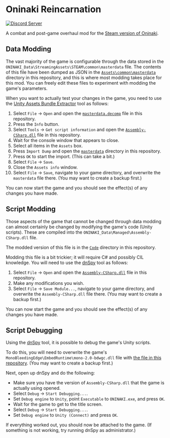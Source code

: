 # Oninaki Reincarnation

[![Discord Server](https://discordapp.com/api/guilds/660373899388780546/widget.png)](https://discord.gg/kMWvXbd)

A combat and post-game overhaul mod for the [Steam version of
Oninaki](https://store.steampowered.com/app/987720/ONINAKI).

## Data Modding

The vast majority of the game is configurable through the data stored in the
`ONINAKI_Data\StreamingAssets\STEAM\common\masterdata` file. The contents of
this file have been dumped as JSON in the
[`Assets\common\masterdata`](Assets/common/masterdata) directory in this
repository, and this is where most modding takes place for this mod. You can
freely edit these files to experiment with modding the game's parameters.

When you want to actually test your changes in the game, you need to use the
[Unity Assets Bundle Extractor](UABE) tool as follows:

1. Select `File` -> `Open` and open the
   [`masterdata.decomp`](Assets/common/masterdata.decomp) file in this
   repository.
2. Press the `Info` button.
3. Select `Tools` -> `Get script information` and open the
   [`Assembly-CSharp.dll`](Code/Assembly-CSharp.dll) file in this repository.
4. Wait for the console window that appears to close.
5. Select all items in the `Assets` box.
6. Press `Import Dump` and open the [`masterdata`](Assets/common/masterdata)
   directory in this repository.
7. Press `OK` to start the import. (This can take a bit.)
8. Select `File` -> `Save`.
9. Close the `Assets info` window.
10. Select `File` -> `Save`, navigate to your game directory, and overwrite the
    `masterdata` file there. (You may want to create a backup first.)

You can now start the game and you should see the effect(s) of any changes you
have made.

## Script Modding

Those aspects of the game that cannot be changed through data modding can
almost certainly be changed by modifying the game's code (Unity scripts). These
are compiled into the `ONINAKI_Data\Managed\Assembly-CSharp.dll` file.

The modded version of this file is in the [`Code`](Code) directory in this
repository.

Modding this file is a bit trickier; it will require C# and possibly CIL
knowledge. You will need to use the [dnSpy](dnSpy) tool as follows:

1. Select `File` -> `Open` and open the
   [`Assembly-CSharp.dll`](Code/Assembly-CSharp.dll) file in this repository.
2. Make any modifications you wish.
3. Select `File` -> `Save Module...`, navigate to your game directory, and
   overwrite the `Assembly-CSharp.dll` file there. (You may want to create a
   backup first.)

You can now start the game and you should see the effect(s) of any changes you
have made.

## Script Debugging

Using the [dnSpy](dnSpy) tool, it is possible to debug the game's Unity
scripts.

To do this, you will need to overwrite the game's
`MonoBleedingEdge\EmbedRuntime\mono-2.0-bdwgc.dll` file with
[the file in this repository](dnSpy/mono-2.0-bdwgc.dll). (You may want to
create a backup first.)

Next, open up dnSpy and do the following:

* Make sure you have the version of `Assembly-CSharp.dll` that the game is
  actually using opened.
* Select `Debug` -> `Start Debugging...`.
* Set `Debug engine` to `Unity`, point `Executable` to `ONINAKI.exe`, and press
  `OK`.
* Wait for the game to get to the title screen.
* Select `Debug` -> `Start Debugging...`.
* Set `Debug engine` to `Unity (Connect)` and press `OK`.

If everything worked out, you should now be attached to the game. (If something
is not working, try running dnSpy as administrator.)
